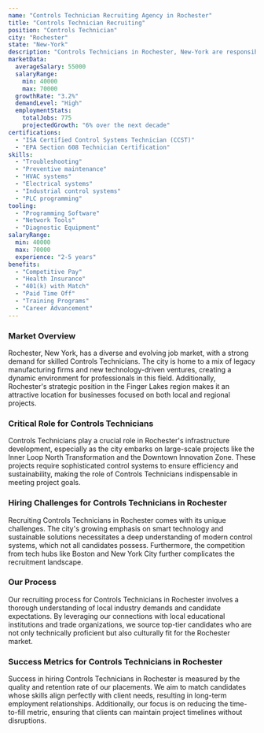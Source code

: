 ```yaml
---
name: "Controls Technician Recruiting Agency in Rochester"
title: "Controls Technician Recruiting"
position: "Controls Technician"
city: "Rochester"
state: "New-York"
description: "Controls Technicians in Rochester, New-York are responsible for installing, maintaining and troubleshooting industrial control systems and devices."
marketData:
  averageSalary: 55000
  salaryRange:
    min: 40000
    max: 70000
  growthRate: "3.2%"
  demandLevel: "High"
  employmentStats:
    totalJobs: 775
    projectedGrowth: "6% over the next decade"
certifications:
  - "ISA Certified Control Systems Technician (CCST)"
  - "EPA Section 608 Technician Certification"
skills:
  - "Troubleshooting"
  - "Preventive maintenance"
  - "HVAC systems"
  - "Electrical systems"
  - "Industrial control systems"
  - "PLC programming"
tooling:
  - "Programming Software"
  - "Network Tools"
  - "Diagnostic Equipment"
salaryRange:
  min: 40000
  max: 70000
  experience: "2-5 years"
benefits:
  - "Competitive Pay"
  - "Health Insurance"
  - "401(k) with Match"
  - "Paid Time Off"
  - "Training Programs"
  - "Career Advancement"
---
```


### Market Overview
Rochester, New York, has a diverse and evolving job market, with a strong demand for skilled Controls Technicians. The city is home to a mix of legacy manufacturing firms and new technology-driven ventures, creating a dynamic environment for professionals in this field. Additionally, Rochester's strategic position in the Finger Lakes region makes it an attractive location for businesses focused on both local and regional projects.

### Critical Role for Controls Technicians
Controls Technicians play a crucial role in Rochester's infrastructure development, especially as the city embarks on large-scale projects like the Inner Loop North Transformation and the Downtown Innovation Zone. These projects require sophisticated control systems to ensure efficiency and sustainability, making the role of Controls Technicians indispensable in meeting project goals.

### Hiring Challenges for Controls Technicians in Rochester
Recruiting Controls Technicians in Rochester comes with its unique challenges. The city's growing emphasis on smart technology and sustainable solutions necessitates a deep understanding of modern control systems, which not all candidates possess. Furthermore, the competition from tech hubs like Boston and New York City further complicates the recruitment landscape.

### Our Process
Our recruiting process for Controls Technicians in Rochester involves a thorough understanding of local industry demands and candidate expectations. By leveraging our connections with local educational institutions and trade organizations, we source top-tier candidates who are not only technically proficient but also culturally fit for the Rochester market.

### Success Metrics for Controls Technicians in Rochester
Success in hiring Controls Technicians in Rochester is measured by the quality and retention rate of our placements. We aim to match candidates whose skills align perfectly with client needs, resulting in long-term employment relationships. Additionally, our focus is on reducing the time-to-fill metric, ensuring that clients can maintain project timelines without disruptions.
